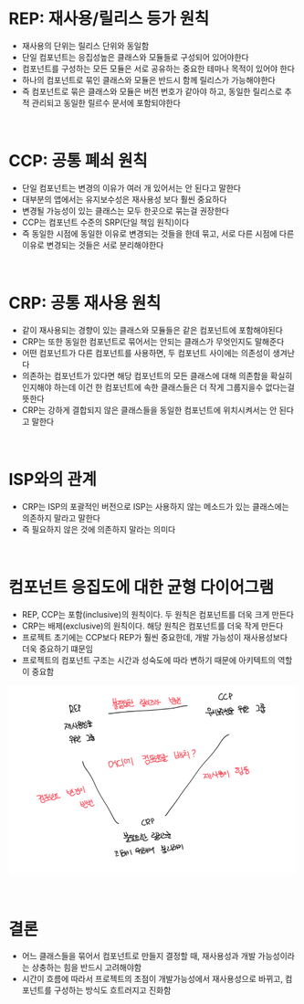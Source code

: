 # REP: 재사용/릴리스 등가 원칙

- 재사용의 단위는 릴리스 단위와 동일함
- 단일 컴포넌트는 응집성높은 클래스와 모듈들로 구성되어 있어야한다
- 컴포넌트를 구성하는 모든 모듈은 서로 공유하는 중요한 테마나 목적이 있어야 한다
- 하나의 컴포넌트로 묶인 클래스와 모듈은 반드시 함께 릴리스가 가능해야한다
- 즉 컴포넌트로 묶은 클래스와 모듈은 버전 번호가 같아야 하고, 동일한 릴리스로 추적 관리되고 동일한 릴르수 문서에 포함되야한다

<br>

# CCP: 공통 폐쇠 원칙

- 단일 컴포넌트는 변경의 이유가 여러 개 있어서는 안 된다고 말한다
- 대부분의 앱에서는 유지보수성은 재사용성 보다 훨씬 중요하다
- 변경될 가능성이 있는 클래스는 모두 한곳으로 묶는걸 권장한다
- CCP는 컴포넌트 수준의 SRP(단일 책임 원칙)이다
- 즉 동일한 시점에 동일한 이유로 변경되는 것들을 한데 묶고, 서로 다른 시점에 다른 이유로 변경되는 것들은 서로 분리해야한다

<br>

# CRP: 공통 재사용 원칙

- 같이 재사용되는 경향이 있는 클래스와 모듈들은 같은 컴포넌트에 포함해야된다
- CRP는 또한 동일한 컴포넌트로 묶어서는 안되는 클래스가 무엇인지도 말해준다
- 어떤 컴포넌트가 다른 컴포넌트를 사용하면, 두 컴포넌트 사이에는 의존성이 생겨난다
- 의존하는 컴포넌트가 있다면 해당 컴포넌트의 모든 클래스에 대해 의존함을 확실히 인지해야 하는데 이건 한 컴포넌트에 속한 클래스들은 더 작게 그룹지을수 없다는걸 뜻한다
- CRP는 강하게 결합되지 않은 클래스들을 동일한 컴포넌트에 위치시켜서는 안 된다고 말한다

<br>

# ISP와의 관계

- CRP는 ISP의 포괄적인 버전으로 ISP는 사용하지 않는 메소드가 있는 클래스에는 의존하지 말라고 말한다
- 즉 필요하지 않은 것에 의존하지 말라는 의미다

<br>

# 컴포넌트 응집도에 대한 균형 다이어그램

- REP, CCP는 포함(inclusive)의 원칙이다. 두 원칙은 컴포넌트를 더욱 크게 만든다
- CRP는 배제(exclusive)의 원칙이다. 해당 원칙은 컴포넌트를 더욱 작게 만든다
- 프로젝트 초기에는 CCP보다 REP가 훨씬 중요한데, 개발 가능성이 재사용성보다 더욱 중요하기 떄문임
- 프로젝트의 컴포넌트 구조는 시간과 성숙도에 따라 변하기 때문에 아키텍트의 역할이 중요함

![alt text](image.png)

<br>

# 결론

- 어느 클래스들을 묶어서 컴포넌트로 만들지 결정할 때, 재사용성과 개발 가능성이라는 상충하는 힘을 반드시 고려해야함
- 시간이 흐름에 따라서 프로젝트의 초점이 개발가능성에서 재사용성으로 바뀌고, 컴포넌트를 구성하는 방식도 흐트러지고 진화함
